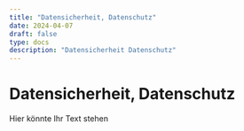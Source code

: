 ```yaml
---
title: "Datensicherheit, Datenschutz"
date: 2024-04-07
draft: false
type: docs
description: "Datensicherheit Datenschutz"
---
```


# Datensicherheit, Datenschutz

Hier könnte Ihr Text stehen